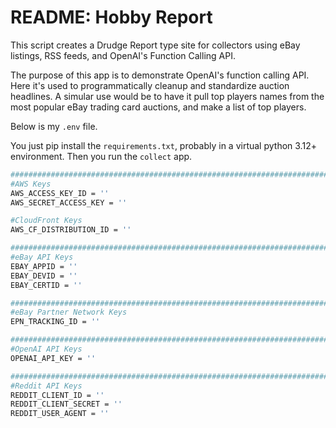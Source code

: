 # README: Hobby Report

This script creates a Drudge Report type site for collectors using eBay listings, RSS feeds, and OpenAI's Function Calling API.

The purpose of this app is to demonstrate OpenAI's function calling API.  Here it's used to programmatically cleanup and standardize auction headlines.  A simular use would be to have it pull top players names from the most popular eBay trading card auctions, and make a list of top players.

Below is my `.env` file.

You just pip install the `requirements.txt`, probably in a virtual python 3.12+ environment.  Then you run the `collect` app.

```bash
################################################################################
#AWS Keys
AWS_ACCESS_KEY_ID = ''
AWS_SECRET_ACCESS_KEY = ''

#CloudFront Keys
AWS_CF_DISTRIBUTION_ID = ''

################################################################################
#eBay API Keys
EBAY_APPID = ''
EBAY_DEVID = ''
EBAY_CERTID = ''

################################################################################
#eBay Partner Network Keys
EPN_TRACKING_ID = ''

################################################################################
#OpenAI API Keys
OPENAI_API_KEY = ''

################################################################################
#Reddit API Keys
REDDIT_CLIENT_ID = ''
REDDIT_CLIENT_SECRET = ''
REDDIT_USER_AGENT = ''
```
